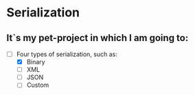 # Serialization

## It`s my pet-project in which I am going to:
- [ ] Four types of serialization, such as:
  - [X] Binary
  - [ ] XML
  - [ ] JSON
  - [ ] Custom
